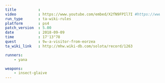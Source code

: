 ```yaml
---
title          :
video          : https://www.youtube.com/embed/X2fN9FPIl7I #https://www.youtube.com/watch?v=X2fN9FPIl7I
run_type       : ta-wiki-rules
platform       : ps4
patch_version  : 5.00
date           : 2018-09-09
time           : 17'13"78
quest          : 9★-a-visitor-from-eorzea
ta_wiki_link   : http://mhw.wiki-db.com/solota/record/1263

runners:
    - yana

weapons:
    - insect-glaive
---
```

